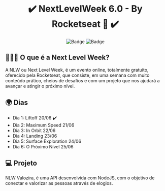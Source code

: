 <h1 align="center">✔️ NextLevelWeek 6.0 - By Rocketseat 🚀 ✔️</h1>

<p align="center">	
<img src="https://img.shields.io/github/last-commit/ericneves/nlw-together" alt="Badge">

<img src="https://img.shields.io/github/license/ericneves/nlw-together" alt="Badge">

</p>

<h2>🙇🏻‍♂️ O que é a Next Level Week?</h2>

<p>A NLW ou Next Level Week, é um evento online, totalmente gratuito, oferecido pela Rocketseat, que consiste, em uma semana com muito conteúdo prático, cheios de desafios e com um projeto que nos ajudará a avançar e atingir o próximo nível.</p>

<h2>🌍 Dias</h2>

<ul>
    <li>Dia 1: Liftoff 20/06 ✔️</li>
    <li>Dia 2: Maximum Speed 21/06 </li>
    <li>Dia 3: In Orbit 22/06 </li>
    <li>Dia 4: Landing 23/06 </li>
    <li>Dia 5: Surface Exploration 24/06 </li>
    <li>Dia 6: O Próximo Nível 25/06 </li>
</ul>

<h2>💻 Projeto</h2>

<p>NLW Valozira, é uma API desenvolvida com NodeJS, com o objetivo de conectar e valorizar as pessoas através de elogios.</p>